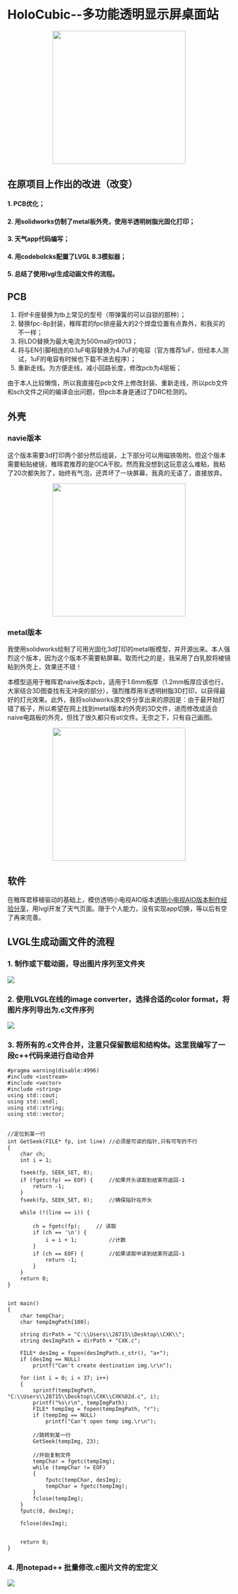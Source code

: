 # HoloCubic--多功能透明显示屏桌面站
		
<div align=center><img width="300" src="https://github.com/Potatotatotato/HoloCubic/blob/master/Images/HoloCubic.jpg"/></div>
 
  
   
## 在原项目上作出的改进（改变）
  #### 1. PCB优化；
  #### 2. 用solidworks仿制了metal板外壳，使用半透明树脂光固化打印；
  #### 3. 天气app代码编写；
  #### 4. 用codebolcks配置了LVGL 8.3模拟器；
  #### 5. 总结了使用lvgl生成动画文件的流程。

## PCB
  1. 将tf卡座替换为tb上常见的型号（带弹簧的可以自锁的那种）；
  2. 替换fpc-8p封装，稚晖君的fpc排座最大的2个焊盘位置有点靠外，和我买的不一样；
  3. 将LDO替换为最大电流为500ma的rt9013；
  4. 将与EN引脚相连的0.1uF电容替换为4.7uF的电容（官方推荐1uF，但经本人测试，1uF的电容有时候也下载不进去程序）；
  5. 重新走线。为方便走线，减小回路长度，修改pcb为4层板；

  由于本人比较懒惰，所以我直接在pcb文件上修改封装、重新走线，所以pcb文件和sch文件之间的编译会出问题，但pcb本身是通过了DRC检测的。

## 外壳
### navie版本
  这个版本需要3d打印两个部分然后组装，上下部分可以用磁铁吸附。但这个版本需要粘贴棱镜，稚晖君推荐的是OCA干胶。然而我没想到这玩意这么难粘，我粘了20次都失败了，始终有气泡，还弄坏了一块屏幕，我真的无语了，直接放弃。
  
  <div align=center><img width="300" src="https://github.com/Potatotatotato/HoloCubic/blob/master/Images/metal_model.jpg"/></div>

### metal版本
  我使用solidworks绘制了可用光固化3d打印的metal板模型，并开源出来。本人强烈这个版本，因为这个版本不需要粘屏幕。取而代之的是，我采用了白乳胶将棱镜粘到外壳上，效果还不错！
  
  本模型适用于稚晖君naive版本pcb，适用于1.6mm板厚（1.2mm板厚应该也行，大家结合3D图查找有无冲突的部分），强烈推荐用半透明树脂3D打印，以获得最好的灯光效果。此外，我将solidworks源文件分享出来的原因是：由于最开始打错了板子，所以希望在网上找到metal版本的外壳的3D文件，进而修改成适合naive电路板的外壳，但找了很久都只有stl文件。无奈之下，只有自己画图。
  
  <div align=center><img width="300" src="https://github.com/Potatotatotato/HoloCubic/blob/master/Images/navie_model.jpg"/></div>
  
## 软件
  在稚晖君移植驱动的基础上，模仿透明小电视AIO版本[透明小电视AIO版本制作经验分享](https://www.bilibili.com/video/BV1d3411T77a/?spm_id_from=333.788.recommend_more_video.0&vd_source=e6cfc8577ccc9621465b12d49ef2c1c3)，用lvgl开发了天气页面。限于个人能力，没有实现app切换，等以后有空了再来完善。

## LVGL生成动画文件的流程
  ### 1. 制作或下载动画，导出图片序列至文件夹
  
  ![](/Images/make_anim_1.jpg)
  
  
  ### 2. 使用LVGL在线的image converter，选择合适的color format，将图片序列导出为.c文件序列
  
  ![](/Images/make_anim_2.jpg)
  
  
  ### 3. 将所有的.c文件合并，注意只保留数组和结构体。这里我编写了一段c++代码来进行自动合并
  
```
#pragma warning(disable:4996)
#include <iostream>
#include <vector>
#include <string>
using std::cout;
using std::endl;
using std::string;
using std::vector;


//定位到某一行
int GetSeek(FILE* fp, int line)	//必须是可读的指针,只有可写的不行 
{
	char ch;
	int i = 1;

	fseek(fp, SEEK_SET, 0);
	if (fgetc(fp) == EOF) {		//如果开头读取到结束符返回-1 
		return -1;
	}
	fseek(fp, SEEK_SET, 0);		//确保指针在开头 

	while (!(line == i)) {

		ch = fgetc(fp);		// 读取 
		if (ch == '\n') {
			i = i + 1;			//计数 
		}
		if (ch == EOF) {		//如果读取中读到结束符返回-1 
			return -1;
		}
	}
	return 0;
}


int main()
{
	char tempChar;
	char tempImgPath[100];

	string dirPath = "C:\\Users\\28715\\Desktop\\CXK\\";
	string desImgPath = dirPath + "CXK.c";
	
	FILE* desImg = fopen(desImgPath.c_str(), "a+");
	if (desImg == NULL)
		printf("Can't create destination img.\r\n");

	for (int i = 0; i < 37; i++)
	{
		sprintf(tempImgPath, "C:\\Users\\28715\\Desktop\\CXK\\CXK%02d.c", i);
		printf("%s\r\n", tempImgPath);
		FILE* tempImg = fopen(tempImgPath, "r");
		if (tempImg == NULL)
			printf("Can't open temp img.\r\n");

		//跳转到某一行
		GetSeek(tempImg, 23);

		//开始复制文件
		tempChar = fgetc(tempImg);
		while (tempChar != EOF)
		{
			fputc(tempChar, desImg);
			tempChar = fgetc(tempImg);
		}
		fclose(tempImg);
	}
	fputc(0, desImg);

	fclose(desImg);


	return 0;
}
```
  
  
  ### 4. 用notepad++ 批量修改.c图片文件的宏定义
  
  ![](/Images/make_anim_4.jpg)
  

